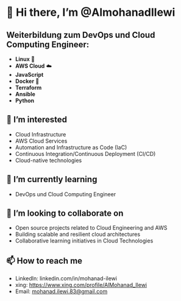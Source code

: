 # 👋 Hi there, I’m @AlmohanadIlewi

## Weiterbildung zum DevOps und Cloud Computing Engineer:

- **Linux** 🐧
- **AWS Cloud** ☁️
- **JavaScript**
- **Docker** 🐳
- **Terraform**
- **Ansible**
- **Python**

## 👀 I’m interested

- Cloud Infrastructure
- AWS Cloud Services
- Automation and Infrastructure as Code (IaC)
- Continuous Integration/Continuous Deployment (CI/CD)
- Cloud-native technologies

## 🌱 I’m currently learning

- DevOps und Cloud Computing Engineer

## 💞️ I’m looking to collaborate on

- Open source projects related to Cloud Engineering and AWS
- Building scalable and resilient cloud architectures
- Collaborative learning initiatives in Cloud Technologies

## 📫 How to reach me

- LinkedIn: linkedin.com/in/mohanad-ilewi
- xing: https://www.xing.com/profile/AlMohanad_Ilewi
- Email: mohanad.ilewi.83@gmail.com

